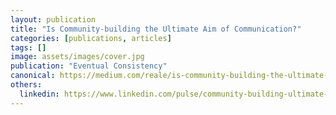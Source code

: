 ```yaml
---
layout: publication
title: "Is Community-building the Ultimate Aim of Communication?"
categories: [publications, articles]
tags: []
image: assets/images/cover.jpg
publication: "Eventual Consistency"
canonical: https://medium.com/reale/is-community-building-the-ultimate-aim-of-communication-61a83503252d
others:
  linkedin: https://www.linkedin.com/pulse/community-building-ultimate-aim-communication-roberto-reale/
---
```

